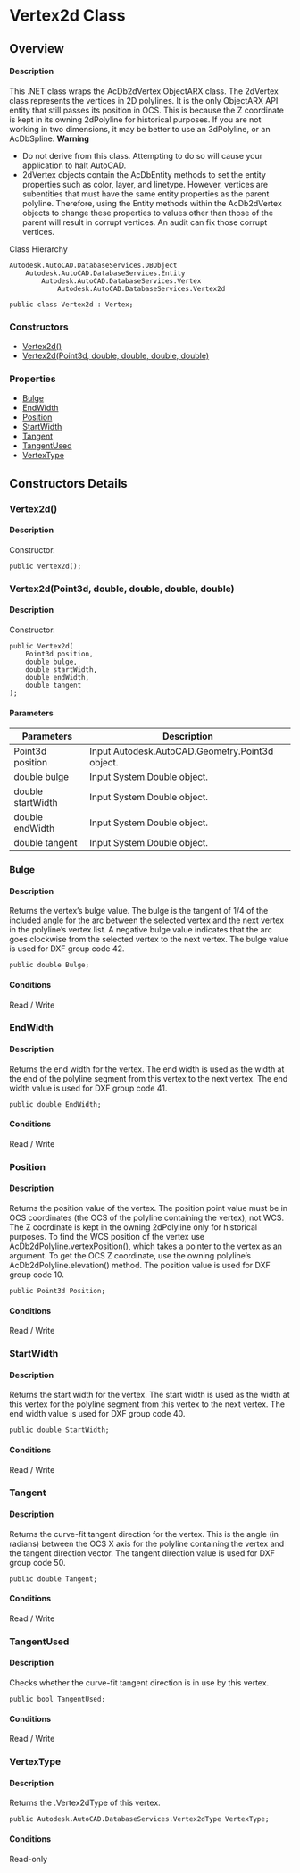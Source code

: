 # Vertex2d Class

## Overview

#### Description
This .NET class wraps the AcDb2dVertex ObjectARX class. 
The 2dVertex class represents the vertices in 2D polylines. It is the only ObjectARX API entity that still passes its position in OCS. This is because the Z coordinate is kept in its owning 2dPolyline for historical purposes. If you are not working in two dimensions, it may be better to use an 3dPolyline, or an AcDbSpline. 
**Warning**
  * Do not derive from this class. Attempting to do so will cause your application to halt AutoCAD.
  * 2dVertex objects contain the AcDbEntity methods to set the entity properties such as color, layer, and linetype. However, vertices are subentities that must have the same entity properties as the parent polyline. Therefore, using the Entity methods within the AcDb2dVertex objects to change these properties to values other than those of the parent will result in corrupt vertices. An audit can fix those corrupt vertices.

Class Hierarchy
```text
Autodesk.AutoCAD.DatabaseServices.DBObject
    Autodesk.AutoCAD.DatabaseServices.Entity
        Autodesk.AutoCAD.DatabaseServices.Vertex
            Autodesk.AutoCAD.DatabaseServices.Vertex2d
```

```text
public class Vertex2d : Vertex;
```

### Constructors

- [Vertex2d()](#vertex2d())
- [Vertex2d(Point3d, double, double, double, double)](#vertex2d(point3d,-double,-double,-double,-double))

### Properties

- [Bulge](#bulge)
- [EndWidth](#endwidth)
- [Position](#position)
- [StartWidth](#startwidth)
- [Tangent](#tangent)
- [TangentUsed](#tangentused)
- [VertexType](#vertextype)


## Constructors Details

### Vertex2d()

#### Description
Constructor.
```text
public Vertex2d();
```

### Vertex2d(Point3d, double, double, double, double)

#### Description
Constructor.
```text
public Vertex2d(
    Point3d position, 
    double bulge, 
    double startWidth, 
    double endWidth, 
    double tangent
);
```

#### Parameters
| Parameters | Description |
| --- | --- |
| Point3d position | Input Autodesk.AutoCAD.Geometry.Point3d object. |
| double bulge | Input System.Double object. |
| double startWidth | Input System.Double object. |
| double endWidth | Input System.Double object. |
| double tangent | Input System.Double object. |

### Bulge

#### Description
Returns the vertex’s bulge value. The bulge is the tangent of 1/4 of the included angle for the arc between the selected vertex and the next vertex in the polyline’s vertex list. A negative bulge value indicates that the arc goes clockwise from the selected vertex to the next vertex. 
The bulge value is used for DXF group code 42.
```text
public double Bulge;
```

#### Conditions
Read / Write
### EndWidth

#### Description
Returns the end width for the vertex. The end width is used as the width at the end of the polyline segment from this vertex to the next vertex. 
The end width value is used for DXF group code 41.
```text
public double EndWidth;
```

#### Conditions
Read / Write
### Position

#### Description
Returns the position value of the vertex. The position point value must be in OCS coordinates (the OCS of the polyline containing the vertex), not WCS. The Z coordinate is kept in the owning 2dPolyline only for historical purposes. To find the WCS position of the vertex use AcDb2dPolyline.vertexPosition(), which takes a pointer to the vertex as an argument. To get the OCS Z coordinate, use the owning polyline’s AcDb2dPolyline.elevation() method. 
The position value is used for DXF group code 10. 
```text
public Point3d Position;
```

#### Conditions
Read / Write
### StartWidth

#### Description
Returns the start width for the vertex. The start width is used as the width at this vertex for the polyline segment from this vertex to the next vertex. 
The end width value is used for DXF group code 40.
```text
public double StartWidth;
```

#### Conditions
Read / Write
### Tangent

#### Description
Returns the curve-fit tangent direction for the vertex. This is the angle (in radians) between the OCS X axis for the polyline containing the vertex and the tangent direction vector. 
The tangent direction value is used for DXF group code 50.
```text
public double Tangent;
```

#### Conditions
Read / Write
### TangentUsed

#### Description
Checks whether the curve-fit tangent direction is in use by this vertex.
```text
public bool TangentUsed;
```

#### Conditions
Read / Write
### VertexType

#### Description
Returns the .Vertex2dType of this vertex.
```text
public Autodesk.AutoCAD.DatabaseServices.Vertex2dType VertexType;
```

#### Conditions
Read-only